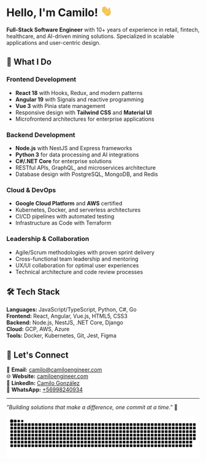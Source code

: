 # Hello, I'm Camilo! <img width="30" src="https://github.com/camiloengineer/camiloengineer/blob/main/resources/img/waving.gif" alt="👋" />

**Full-Stack Software Engineer** with 10+ years of experience in retail, fintech, healthcare, and AI-driven mining solutions. Specialized in scalable applications and user-centric design.

## 🚀 What I Do

### Frontend Development
- **React 18** with Hooks, Redux, and modern patterns
- **Angular 19** with Signals and reactive programming  
- **Vue 3** with Pinia state management
- Responsive design with **Tailwind CSS** and **Material UI**
- Microfrontend architectures for enterprise applications

### Backend Development
- **Node.js** with NestJS and Express frameworks
- **Python 3** for data processing and AI integrations
- **C#/.NET Core** for enterprise solutions
- RESTful APIs, GraphQL, and microservices architecture
- Database design with PostgreSQL, MongoDB, and Redis

### Cloud & DevOps
- **Google Cloud Platform** and **AWS** certified
- Kubernetes, Docker, and serverless architectures
- CI/CD pipelines with automated testing
- Infrastructure as Code with Terraform

### Leadership & Collaboration
- Agile/Scrum methodologies with proven sprint delivery
- Cross-functional team leadership and mentoring
- UX/UI collaboration for optimal user experiences
- Technical architecture and code review processes

## 🛠️ Tech Stack

**Languages:** JavaScript/TypeScript, Python, C#, Go  
**Frontend:** React, Angular, Vue.js, HTML5, CSS3  
**Backend:** Node.js, NestJS, .NET Core, Django  
**Cloud:** GCP, AWS, Azure  
**Tools:** Docker, Kubernetes, Git, Jest, Figma  

## 🤝 Let's Connect

📧 **Email:** [camilo@camiloengineer.com](mailto:camilo@camiloengineer.com)  
🌐 **Website:** [camiloengineer.com](https://www.camiloengineer.com)  
💼 **LinkedIn:** [Camilo González](https://www.linkedin.com/in/camiloengineer/)  
💬 **WhatsApp:** [+56998240934](https://api.whatsapp.com/send/?phone=56998240934)

---

*"Building solutions that make a difference, one commit at a time."* 🚀

<img src="https://github.com/camiloengineer/camiloengineer/blob/main/resources/img/grid-snake.svg" alt="GitHub Snake Animation" />
